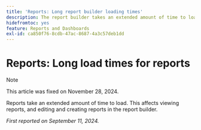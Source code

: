 ```yaml
---
title: 'Reports: Long report builder loading times'
description: The report builder takes an extended amount of time to load, up to one minute in some cases.
hidefromtoc: yes
feature: Reports and Dashboards
exl-id: ca850f76-8cdb-47ac-8687-4a3c57deb1dd
---
```

# Reports: Long load times for reports

>[!NOTE]
>
>This article was fixed on November 28, 2024.

Reports take an extended amount of time to load. This affects viewing reports, and editing and creating reports in the report builder.

_First reported on September 11, 2024._
